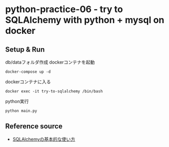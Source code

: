 # python-practice-06 - try to SQLAlchemy with python + mysql on docker
## Setup & Run
db/dataフォルダ作成
dockerコンテナを起動
```
docker-compose up -d
```

dockerコンテナに入る
```
docker exec -it try-to-sqlalchemy /bin/bash
```

python実行
```
python main.py
```

## Reference source
* [SQLAlchemyの基本的な使い方](https://qiita.com/arkuchy/items/75799665acd09520bed2)
